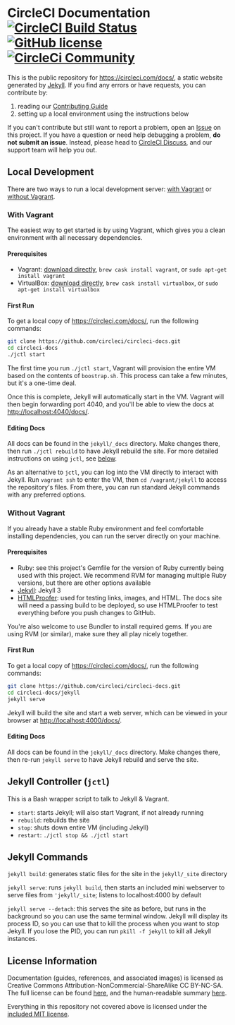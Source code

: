 # CircleCI Documentation [![CircleCI Build Status](https://circleci.com/gh/circleci/circleci-docs.svg?style=shield)](https://circleci.com/gh/circleci/circleci-docs) [![GitHub license](https://img.shields.io/badge/license-MIT-blue.svg)](https://raw.githubusercontent.com/circleci/circleci-docs/master/LICENSE) [![CircleCi Community](https://img.shields.io/badge/community-CircleCI%20Discuss-343434.svg)](https://discuss.circleci.com)

This is the public repository for <https://circleci.com/docs/>, a static website generated by [Jekyll](https://jekyllrb.com/). If you find any errors or have requests, you can contribute by:

1. reading our [Contributing Guide](CONTRIBUTING.md)
1. setting up a local environment using the instructions below

If you can't contribute but still want to report a problem, open an [Issue](https://github.com/circleci/circleci-docs/issues) on this project. If you have a question or need help debugging a problem, **do not submit an issue**. Instead, please head to [CircleCI Discuss](https://discuss.circleci.com/), and our support team will help you out.

## Local Development
There are two ways to run a local development server: [with Vagrant](#with-vagrant) or [without Vagrant](#without-vagrant).

### With Vagrant
The easiest way to get started is by using Vagrant, which gives you a clean environment with all necessary dependencies.

#### Prerequisites
- Vagrant: [download directly](https://www.vagrantup.com/downloads.html), `brew cask install vagrant`, or `sudo apt-get install vagrant`
- VirtualBox: [download directly](https://www.virtualbox.org/wiki/Downloads), `brew cask install virtualbox`, or `sudo apt-get install virtualbox`

#### First Run
To get a local copy of <https://circleci.com/docs/>, run the following commands:

```bash
git clone https://github.com/circleci/circleci-docs.git
cd circleci-docs
./jctl start
```

The first time you run `./jctl start`, Vagrant will provision the entire VM based on the contents of `boostrap.sh`. This process can take a few minutes, but it's a one-time deal.

Once this is complete, Jekyll will automatically start in the VM. Vagrant will then begin forwarding port 4040, and you'll be able to view the docs at <http://localhost:4040/docs/>.

####  Editing Docs
All docs can be found in the `jekyll/_docs` directory. Make changes there, then run `./jctl rebuild` to have Jekyll rebuild the site. For more detailed instructions on using `jctl`, see [below](#jekyll-controller-jctl).

As an alternative to `jctl`, you can log into the VM directly to interact with Jekyll. Run `vagrant ssh` to enter the VM, then `cd /vagrant/jekyll` to access the repository's files. From there, you can run standard Jekyll commands with any preferred options.

### Without Vagrant
If you already have a stable Ruby environment and feel comfortable installing dependencies, you can run the server directly on your machine.

#### Prerequisites
- Ruby: see this project's Gemfile for the version of Ruby currently being used with this project. We recommend RVM for managing multiple Ruby versions, but there are other options available
- [Jekyll](https://jekyllrb.com/): Jekyll 3
- [HTMLProofer](https://github.com/gjtorikian/html-proofer): used for testing links, images, and HTML. The docs site will need a passing build to be deployed, so use HTMLProofer to test everything before you push changes to GitHub.

You're also welcome to use Bundler to install required gems. If you are using RVM (or similar), make sure they all play nicely together.

#### First Run
To get a local copy of <https://circleci.com/docs/>, run the following commands:

```bash
git clone https://github.com/circleci/circleci-docs.git
cd circleci-docs/jekyll
jekyll serve
```

Jekyll will build the site and start a web server, which can be viewed in your browser at <http://localhost:4000/docs/>.

####  Editing Docs
All docs can be found in the `jekyll/_docs` directory. Make changes there, then re-run `jekyll serve` to have Jekyll rebuild
and serve the site.

## Jekyll Controller (`jctl`)
This is a Bash wrapper script to talk to Jekyll & Vagrant.

- `start`: starts Jekyll; will also start Vagrant, if not already running
- `rebuild`: rebuilds the site
- `stop`: shuts down entire VM (including Jekyll)
- `restart`: `./jctl stop && ./jctl start`

## Jekyll Commands
`jekyll build`: generates static files for the site in the `jekyll/_site` directory

`jekyll serve`: runs `jekyll build`, then starts an included mini webserver to serve files from `'jekyll/_site`; listens to
localhost:4000 by default

`jekyll serve --detach`: this serves the site as before, but runs in the background so you can use the same terminal window. Jekyll will display its process ID, so you can use that to kill the process when you want to stop Jekyll. If you lose the PID, you can run `pkill -f jekyll` to kill all Jekyll instances.

## License Information
Documentation (guides, references, and associated images) is licensed as Creative Commons Attribution-NonCommercial-ShareAlike CC BY-NC-SA. The full license can be found [here](http://creativecommons.org/licenses/by-nc-sa/4.0/legalcode), and the
human-readable summary [here](http://creativecommons.org/licenses/by-nc-sa/4.0/).

Everything in this repository not covered above is licensed under the [included MIT license](LICENSE).
